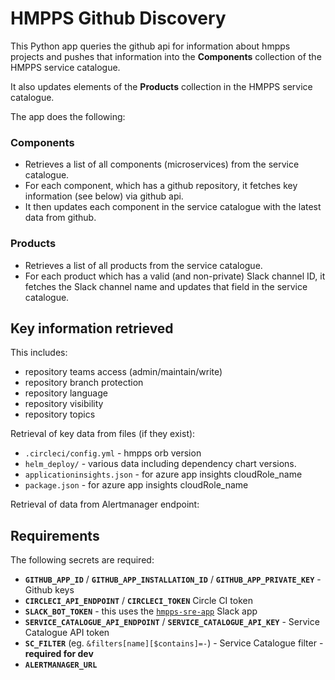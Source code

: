 # HMPPS Github Discovery

This Python app queries the github api for information about hmpps projects and pushes that information into the **Components** collection of the HMPPS service catalogue.

It also updates elements of the **Products** collection in the HMPPS service catalogue.


The app does the following:

### Components
- Retrieves a list of all components (microservices) from the service catalogue.
- For each component, which has a github repository, it fetches key information (see below) via github api.
- It then updates each component in the service catalogue with the latest data from github.

### Products
- Retrieves a list of all products from the service catalogue.
- For each product which has a valid (and non-private) Slack channel ID, it fetches the Slack channel name and updates that field in the service catalogue.


## Key information retrieved

This includes:
 - repository teams access (admin/maintain/write)
 - repository branch protection
 - repository language
 - repository visibility
 - repository topics

Retrieval of key data from files (if they exist):
 - `.circleci/config.yml` - hmpps orb version
 - `helm_deploy/` - various data including dependency chart versions.
 - `applicationinsights.json` - for azure app insights cloudRole_name
 - `package.json` - for azure app insights cloudRole_name

Retrieval of data from Alertmanager endpoint:

## Requirements
The following secrets are required:
 - **`GITHUB_APP_ID`** / **`GITHUB_APP_INSTALLATION_ID`** / **`GITHUB_APP_PRIVATE_KEY`** - Github keys
 - **`CIRCLECI_API_ENDPOINT`** / **`CIRCLECI_TOKEN`** Circle CI token
 - **`SLACK_BOT_TOKEN`** - this uses the [`hmpps-sre-app`](https://api.slack.com/apps/A07BZTDHRNK/general) Slack app
 - **`SERVICE_CATALOGUE_API_ENDPOINT`** / **`SERVICE_CATALOGUE_API_KEY`** - Service Catalogue API token
 - **`SC_FILTER`** (eg. `&filters[name][$contains]=-`) - Service Catalogue filter - **required for dev**
 - **`ALERTMANAGER_URL`** 


